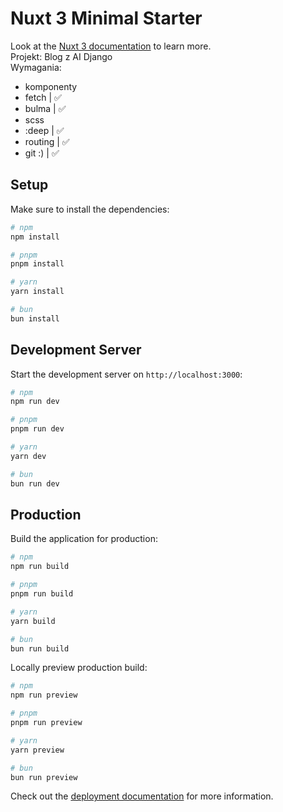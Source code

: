 # Nuxt 3 Minimal Starter

Look at the [Nuxt 3 documentation](https://nuxt.com/docs/getting-started/introduction) to learn more.  
Projekt: Blog z AI Django  
Wymagania:
- komponenty
- fetch | ✅
- bulma | ✅
- scss
- :deep | ✅
- routing | ✅
- git :) | ✅

## Setup

Make sure to install the dependencies:

```bash
# npm
npm install

# pnpm
pnpm install

# yarn
yarn install

# bun
bun install
```

## Development Server

Start the development server on `http://localhost:3000`:

```bash
# npm
npm run dev

# pnpm
pnpm run dev

# yarn
yarn dev

# bun
bun run dev
```

## Production

Build the application for production:

```bash
# npm
npm run build

# pnpm
pnpm run build

# yarn
yarn build

# bun
bun run build
```

Locally preview production build:

```bash
# npm
npm run preview

# pnpm
pnpm run preview

# yarn
yarn preview

# bun
bun run preview
```

Check out the [deployment documentation](https://nuxt.com/docs/getting-started/deployment) for more information.

